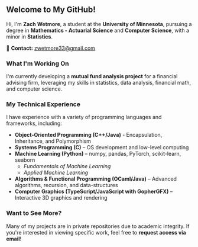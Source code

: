 ## **Welcome to My GitHub!**  

Hi, I'm **Zach Wetmore**, a student at the **University of Minnesota**, pursuing a degree in **Mathematics - Actuarial Science** and **Computer Science**, with a minor in **Statistics**.  

📧 **Contact:** zwetmore33@gmail.com  

### **What I'm Working On**  
I'm currently developing a **mutual fund analysis project** for a financial advising firm, leveraging my skills in statistics, data analysis, financial math, and computer science. 

### **My Technical Experience**  
I have experience with a variety of programming languages and frameworks, including:  

- **Object-Oriented Programming (C++/Java)** - Encapsulation, Inheritance, and Polymorphism
- **Systems Programming (C)** – OS development and low-level computing  
- **Machine Learning (Python)** – numpy, pandas, PyTorch, scikit-learn, seaborn  
  - *Fundamentals of Machine Learning*  
  - *Applied Machine Learning*  
- **Algorithms & Functional Programming (OCaml/Java)** – Advanced algorithms, recursion, and data-structures  
- **Computer Graphics (TypeScript/JavaScript with GopherGFX)** – Interactive 3D graphics and rendering  

### **Want to See More?**  
Many of my projects are in private repositories due to academic integrity. If you're interested in viewing specific work, feel free to **request access via email**!  
